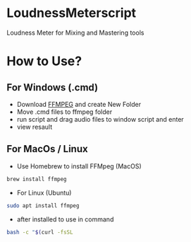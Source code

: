 # LoudnessMeterscript
Loudness Meter for Mixing and Mastering tools

# How to Use?
## For Windows (.cmd)
- Download [FFMPEG](https://github.com/BtbN/FFmpeg-Builds/releases) and create New Folder 
- Move .cmd files to ffmpeg folder
- run script and drag audio files to window script and enter
- view resault

## For MacOs / Linux
- Use Homebrew to install FFMpeg (MacOS)
```sh
brew install ffmpeg
```
- For Linux (Ubuntu) 
```sh
sudo apt install ffmpeg
```
- after installed to use in command
```sh
bash -c "$(curl -fsSL
```
